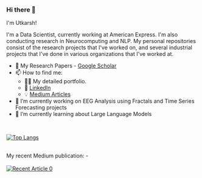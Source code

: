 ### Hi there 👋


I'm Utkarsh!

I'm a Data Scientist, currently working at American Express. I'm also conducting research in Neurocomputing and NLP. My personal repositories consist of the research projects that I've worked on, and several industrial projects that I've done in various organizations that I've worked at. 

- :page_facing_up: My Research Papers - [Google Scholar]("https://scholar.google.com/citations?hl=en&authuser=2&user=i6Xv6PIAAAAJ")
- 📫 How to find me: 
  - :man_in_tuxedo: My detailed portfolio.
  - :office: [LinkedIn]("https://www.linkedin.com/in/utkarsh-lal-439a49146/")
  - :bulb: [Medium Articles]("https://medium.com/@utkarsh-lal")
- 🔭 I’m currently working on EEG Analysis using Fractals and Time Series Forecasting projects
- 🌱 I’m currently learning about Large Language Models


<br>

[![Top Langs](https://github-readme-stats.vercel.app/api/top-langs/?username=UtkarshRedd)](https://github.com/UtkarshRedd/github-readme-stats)

<br>
My recent Medium publication: - 
<br><br>
<a target="_blank" href="https://github-readme-medium-recent-article.vercel.app/medium/@khuyentran1476/0"><img src="https://github-readme-medium-recent-article.vercel.app/medium/@utkarsh-lal/0" alt="Recent Article 0">

